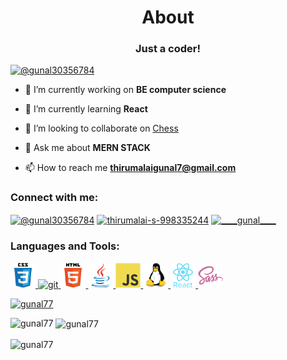 <h1 align="center">About</h1>
<h3 align="center">Just a coder! </h3>

<p align="left"> <a href="https://twitter.com/gunal30356784" target="blank"><img src="https://img.shields.io/twitter/follow/@gunal30356784?logo=twitter&style=for-the-badge" alt="@gunal30356784" /></a> </p>

- 🔭 I’m currently working on **BE computer science**

- 🌱 I’m currently learning **React**

- 👯 I’m looking to collaborate on [Chess](https://nixx-chess.onrender.com)

- 💬 Ask me about **MERN STACK**

- 📫 How to reach me **thirumalaigunal7@gmail.com**

<h3 align="left">Connect with me:</h3>
<p align="left">
<a href="https://twitter.com/@gunal30356784" target="blank"><img align="center" src="https://raw.githubusercontent.com/rahuldkjain/github-profile-readme-generator/master/src/images/icons/Social/twitter.svg" alt="@gunal30356784" height="30" width="40" /></a>
<a href="https://linkedin.com/in/thirumalai-s-998335244" target="blank"><img align="center" src="https://raw.githubusercontent.com/rahuldkjain/github-profile-readme-generator/master/src/images/icons/Social/linked-in-alt.svg" alt="thirumalai-s-998335244" height="30" width="40" /></a>
<a href="https://instagram.com/____gunal____" target="blank"><img align="center" src="https://raw.githubusercontent.com/rahuldkjain/github-profile-readme-generator/master/src/images/icons/Social/instagram.svg" alt="____gunal____" height="30" width="40" /></a>
</p>

<h3 align="left">Languages and Tools:</h3>
<p align="left"> <a href="https://www.w3schools.com/css/" target="_blank" rel="noreferrer"> <img src="https://raw.githubusercontent.com/devicons/devicon/master/icons/css3/css3-original-wordmark.svg" alt="css3" width="40" height="40"/> </a> <a href="https://git-scm.com/" target="_blank" rel="noreferrer"> <img src="https://www.vectorlogo.zone/logos/git-scm/git-scm-icon.svg" alt="git" width="40" height="40"/> </a> <a href="https://www.w3.org/html/" target="_blank" rel="noreferrer"> <img src="https://raw.githubusercontent.com/devicons/devicon/master/icons/html5/html5-original-wordmark.svg" alt="html5" width="40" height="40"/> </a> <a href="https://www.java.com" target="_blank" rel="noreferrer"> <img src="https://raw.githubusercontent.com/devicons/devicon/master/icons/java/java-original.svg" alt="java" width="40" height="40"/> </a> <a href="https://developer.mozilla.org/en-US/docs/Web/JavaScript" target="_blank" rel="noreferrer"> <img src="https://raw.githubusercontent.com/devicons/devicon/master/icons/javascript/javascript-original.svg" alt="javascript" width="40" height="40"/> </a> <a href="https://www.linux.org/" target="_blank" rel="noreferrer"> <img src="https://raw.githubusercontent.com/devicons/devicon/master/icons/linux/linux-original.svg" alt="linux" width="40" height="40"/> </a> <a href="https://reactjs.org/" target="_blank" rel="noreferrer"> <img src="https://raw.githubusercontent.com/devicons/devicon/master/icons/react/react-original-wordmark.svg" alt="react" width="40" height="40"/> </a> <a href="https://sass-lang.com" target="_blank" rel="noreferrer"> <img src="https://raw.githubusercontent.com/devicons/devicon/master/icons/sass/sass-original.svg" alt="sass" width="40" height="40"/> </a> </p>

<p align="left"> <a href="https://github.com/ryo-ma/github-profile-trophy"><img src="https://github-profile-trophy.vercel.app/?username=gunal77" alt="gunal77" /></a> </p>

<p><img align="left" src="https://github-readme-stats.vercel.app/api/top-langs?username=gunal77&show_icons=true&locale=en&layout=compact" alt="gunal77" /></p>


<p>&nbsp;<img align="center" src="https://github-readme-stats.vercel.app/api?username=gunal77&show_icons=true&locale=en" alt="gunal77" /></p>

<p><img align="center" src="https://github-readme-streak-stats.herokuapp.com/?user=gunal77&" alt="gunal77" /></p>

